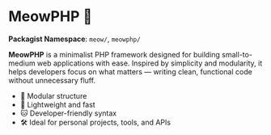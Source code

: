 # MeowPHP 🐾

__Packagist Namespace__: `meow/`, `meowphp/`

**MeowPHP** is a minimalist PHP framework designed for building small-to-medium web applications with ease. Inspired by simplicity and modularity, it helps developers focus on what matters — writing clean, functional code without unnecessary fluff.

- 🧩 Modular structure
- 🚀 Lightweight and fast
- 🐱 Developer-friendly syntax
- 🛠️ Ideal for personal projects, tools, and APIs


<!--

**Here are some ideas to get you started:**

🙋‍♀️ A short introduction - what is your organization all about?
🌈 Contribution guidelines - how can the community get involved?
👩‍💻 Useful resources - where can the community find your docs? Is there anything else the community should know?
🍿 Fun facts - what does your team eat for breakfast?
🧙 Remember, you can do mighty things with the power of [Markdown](https://docs.github.com/github/writing-on-github/getting-started-with-writing-and-formatting-on-github/basic-writing-and-formatting-syntax)
-->
